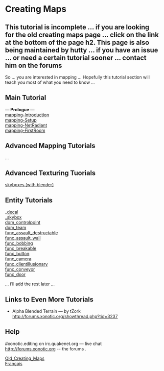 Creating Maps
=============

This tutorial is incomplete … if you are looking for the old creating maps page … click on the link at the bottom of the page
h2. This page is also being maintained by hutty … if you have an issue … or need a certain tutorial sooner … contact him on the forums
--------------------------------------------------------------------------------------------------------------------------------------

So …
you are interested in mapping …
Hopefully this tutorial section will teach you most of what you need to know …

Main Tutorial
-------------

**— Prologue —**  
[mapping-Introduction](mapping-Introduction)  
[mapping-Setup](mapping-Setup)  
[mapping-NetRadiant](mapping-NetRadiant)  
[mapping-FirstRoom](mapping-FirstRoom)  

Advanced Mapping Tutorials
--------------------------

...

Advanced Texturing Tuorials
---------------------------

[skyboxes (with blender)](Mapping-textures-skybox-blender)  

Entity Tutorials
----------------

[_decal](mapping-entity-_decal)  
[_skybox](mapping-entity-_skybox)  
[dom_controlpoint](mapping-entity-dom_controlpoint)  
[dom_team](mapping-entity-dom_team)  
[func_assault_destructable](mapping-entity-func_assault_destructable)  
[func_assault_wall](mapping-entity-func_assault_wall)  
[func_bobbing](mapping-entity-func_bobbing)  
[func_breakable](mapping-entity-func_breakable)  
[func_button](mapping-entity-func_button)  
[func_camera](mapping-entity-func_camera)  
[func_clientillusionary](mapping-entity-func_clientillusionary)  
[func_conveyor](mapping-entity-func_conveyor)  
[func_door](mapping-entity-func_door)  

… i’ll add the rest later …

Links to Even More Tutorials
----------------------------

-   Alpha Blended Terrain — by tZork http://forums.xonotic.org/showthread.php?tid=3237

Help
----

\#xonotic.editing on irc.quakenet.org — live chat  
http://forums.xonotic.org -- the forums .  

[Old_Creating_Maps](Old_Creating_Maps)  
[Français](Creation_de_cartes)  

